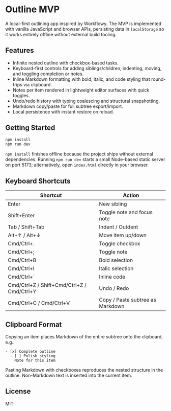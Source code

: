# Outline MVP

A local-first outlining app inspired by Workflowy. The MVP is implemented with vanilla JavaScript and browser APIs, persisting data in `localStorage` so it works entirely offline without external build tooling.

## Features

- Infinite nested outline with checkbox-based tasks.
- Keyboard-first controls for adding siblings/children, indenting, moving, and toggling completion or notes.
- Inline Markdown formatting with bold, italic, and code styling that round-trips via clipboard.
- Notes per item rendered in lightweight editor surfaces with quick toggles.
- Undo/redo history with typing coalescing and structural snapshotting.
- Markdown copy/paste for full subtree export/import.
- Local persistence with instant restore on reload.

## Getting Started

```bash
npm install
npm run dev
```

`npm install` finishes offline because the project ships without external dependencies. Running `npm run dev` starts a small Node-based static server on port 5173; alternatively, open `index.html` directly in your browser.

## Keyboard Shortcuts

| Shortcut | Action |
| --- | --- |
| Enter | New sibling |
| Shift+Enter | Toggle note and focus note |
| Tab / Shift+Tab | Indent / Outdent |
| Alt+↑ / Alt+↓ | Move item up/down |
| Cmd/Ctrl+. | Toggle checkbox |
| Cmd/Ctrl+; | Toggle note |
| Cmd/Ctrl+B | Bold selection |
| Cmd/Ctrl+I | Italic selection |
| Cmd/Ctrl+` | Inline code |
| Cmd/Ctrl+Z / Shift+Cmd/Ctrl+Z / Cmd/Ctrl+Y | Undo / Redo |
| Cmd/Ctrl+C / Cmd/Ctrl+V | Copy / Paste subtree as Markdown |

## Clipboard Format

Copying an item places Markdown of the entire subtree onto the clipboard, e.g.:

```
- [x] Complete outline
  - [ ] Polish styling
    Note for this item
```

Pasting Markdown with checkboxes reproduces the nested structure in the outline. Non-Markdown text is inserted into the current item.

## License

MIT
